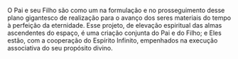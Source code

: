 ﻿O Pai e seu Filho são como um na formulação e no prosseguimento desse plano gigantesco de realização para o avanço dos seres materiais do tempo à perfeição da eternidade. Esse projeto, de elevação espiritual das almas ascendentes do espaço, é uma criação conjunta do Pai e do Filho; e Eles estão, com a cooperação do Espírito Infinito, empenhados na execução associativa do seu propósito divino.